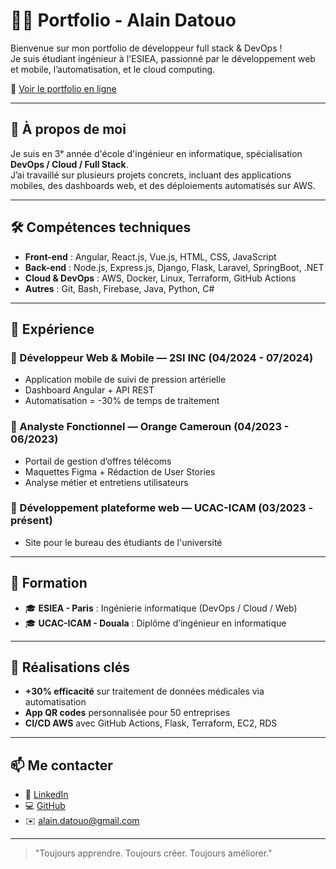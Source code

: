 # 👨‍💻 Portfolio - Alain Datouo

Bienvenue sur mon portfolio de développeur full stack & DevOps !  
Je suis étudiant ingénieur à l'ESIEA, passionné par le développement web et mobile, l’automatisation, et le cloud computing.

🔗 [Voir le portfolio en ligne](https://alaindanp.github.io/My_portfolio/)

---

## 🚀 À propos de moi

Je suis en 3ᵉ année d'école d'ingénieur en informatique, spécialisation **DevOps / Cloud / Full Stack**.  
J’ai travaillé sur plusieurs projets concrets, incluant des applications mobiles, des dashboards web, et des déploiements automatisés sur AWS.

---

## 🛠️ Compétences techniques

- **Front-end** : Angular, React.js, Vue.js, HTML, CSS, JavaScript  
- **Back-end** : Node.js, Express.js, Django, Flask, Laravel, SpringBoot, .NET  
- **Cloud & DevOps** : AWS, Docker, Linux, Terraform, GitHub Actions  
- **Autres** : Git, Bash, Firebase, Java, Python, C#

---

## 💼 Expérience

### 🔹 Développeur Web & Mobile — 2SI INC (04/2024 - 07/2024)
- Application mobile de suivi de pression artérielle
- Dashboard Angular + API REST
- Automatisation = -30% de temps de traitement

### 🔹 Analyste Fonctionnel — Orange Cameroun (04/2023 - 06/2023)
- Portail de gestion d’offres télécoms
- Maquettes Figma + Rédaction de User Stories
- Analyse métier et entretiens utilisateurs

### 🔹 Développement plateforme web — UCAC-ICAM (03/2023 - présent)
- Site pour le bureau des étudiants de l'université

---

## 🧠 Formation

- 🎓 **ESIEA - Paris** : Ingénierie informatique (DevOps / Cloud / Web)
- 🎓 **UCAC-ICAM - Douala** : Diplôme d’ingénieur en informatique

---

## 🌟 Réalisations clés

- **+30% efficacité** sur traitement de données médicales via automatisation
- **App QR codes** personnalisée pour 50 entreprises
- **CI/CD AWS** avec GitHub Actions, Flask, Terraform, EC2, RDS

---

## 📫 Me contacter

- 💼 [LinkedIn](https://www.linkedin.com/in/alain-datouo-32221b303)
- 💻 [GitHub](https://github.com/AlainDanp)
- ✉️ alain.datouo@gmail.com

---

> "Toujours apprendre. Toujours créer. Toujours améliorer."
